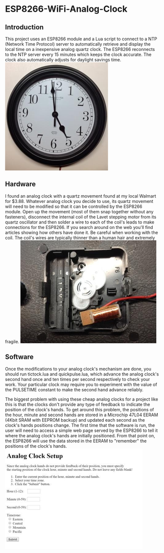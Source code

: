 # ESP8266-WiFi-Analog-Clock
## Introduction
This project uses an ESP8266 module and a Lua script to connect to a NTP (Network Time Protocol) server to automatically retrieve and display the local time on a inexpensive analog quartz clock. The ESP8266 reconnects to the NTP server every 15 minutes which keeps the clock accurate. The clock also automatically adjusts for daylight savings time.
![Walmart Analog Clock](https://github.com/jim11662418/ESP8266-WiFi-Analog-Clock/blob/master/images/Analog%20Clock.jpeg)

## Hardware
I found an analog clock with a quartz movement found at my local Walmart for $3.88. Whatever analog clock you decide to use, its quartz movement will need to be modified so that it can be controlled by the ESP8266 module. Open up the movement (most of them snap together without any fasteners), disconnect the internal coil of the Lavet stepping motor from its quartz oscillator and then solder a wire to each of the coil's leads to make connections for the ESP8266. If you search around on the web you'll find articles showing how others have done it. Be careful when working with the coil. The coil's wires are typically thinner than a human hair and extremely fragile.
![Clock Movement](https://github.com/jim11662418/ESP8266-WiFi-Analog-Clock/blob/master/images/Clock%20Movement.jpeg)

## Software
Once the modifications to your analog clock's mechanism are done, you should run tictock.lua and quickpulse.lua, which advance the analog clock's second hand once and ten times per second respectively to check your work. Your particular clock may require you to experiment with the value of the  PULSETIME constant to make the second hand advance reliably.

The biggest problem with using these cheap analog clocks for a project like this is that the clocks don't provide any type of feedback to indicate the position of the clock's hands.  To get around this problem, the positions of the hour, minute and second hands are stored in a Microchip 47L04 EERAM (4Kbit SRAM with EEPROM backup) and updated each second as the clock's hands positions change. The first time that the software is run, the user will need to access a simple web page served by the ESP8266 to tell it where the analog clock's hands are initially positioned. From that point on, the ESP8266 will use the data stored in the EERAM to "remember" the positions of the clock's hands.
![Analog Clock Setup](https://github.com/jim11662418/ESP8266-WiFi-Analog-Clock/blob/master/images/analogClockSetup.jpg)

